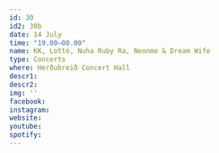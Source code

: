 ```yaml
---
id: 30
id2: 30b
date: 14 July
time: "19.00–00.00"
name: KK, Lottó, Nuha Ruby Ra, Neonme & Dream Wife
type: Concerts
where: Herðubreið Concert Hall
descr1: 
descr2: 
img: ''
facebook: 
instagram:  
website:
youtube: 
spotify:
---
```


